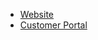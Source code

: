 - [Website](https://www.flinker.app/)
- [Customer Portal](https://flinkerapp.sharepoint.com/sites/documentation)

